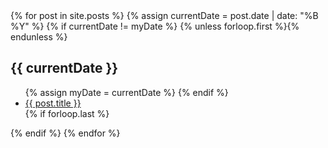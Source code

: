 <div class="archive">
	{% for post in site.posts %}
		{% assign currentDate = post.date | date: "%B %Y" %}
		{% if currentDate != myDate %}
           {% unless forloop.first %}</ul>{% endunless %}
           <h2>{{ currentDate }}</h2>
           <ul>
           {% assign myDate = currentDate %}
       {% endif %}
       <li><a href="{{ post.url }}"><span>{{ post.title }}</a></li>
       {% if forloop.last %}</ul>{% endif %}
   {% endfor %}

</div>
